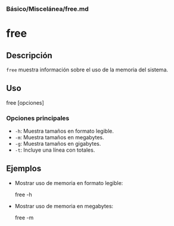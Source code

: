 ### **Básico/Miscelánea/free.md**

# free

## Descripción

`free` muestra información sobre el uso de la memoria del sistema.

## Uso

free [opciones]

### Opciones principales

- `-h`: Muestra tamaños en formato legible.
- `-m`: Muestra tamaños en megabytes.
- `-g`: Muestra tamaños en gigabytes.
- `-t`: Incluye una línea con totales.

## Ejemplos

- Mostrar uso de memoria en formato legible:

  free -h

- Mostrar uso de memoria en megabytes:

  free -m
